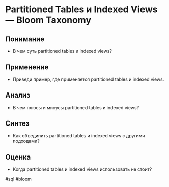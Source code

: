 # Partitioned Tables и Indexed Views — Bloom Taxonomy

## Понимание
- В чем суть partitioned tables и indexed views?

## Применение
- Приведи пример, где применяется partitioned tables и indexed views.

## Анализ
- В чем плюсы и минусы partitioned tables и indexed views?

## Синтез
- Как объединить partitioned tables и indexed views с другими подходами?

## Оценка
- Когда partitioned tables и indexed views использовать не стоит?

#sql #bloom
